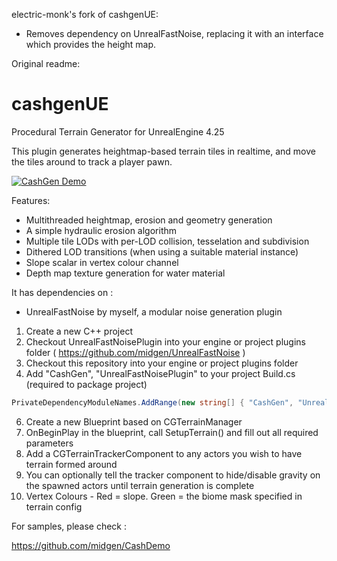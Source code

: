 electric-monk's fork of cashgenUE:
- Removes dependency on UnrealFastNoise, replacing it with an interface which provides the height map.

Original readme:

# cashgenUE
Procedural Terrain Generator for UnrealEngine 4.25

This plugin generates heightmap-based terrain tiles in realtime, and move the tiles around to track a player pawn. 

[![CashGen Demo](http://img.youtube.com/vi/r68mpFKRAbA/0.jpg)](http://www.youtube.com/watch?v=r68mpFKRAbA "Video Title")

Features:

* Multithreaded heightmap, erosion and geometry generation
* A simple hydraulic erosion algorithm
* Multiple tile LODs with per-LOD collision, tesselation and subdivision
* Dithered LOD transitions (when using a suitable material instance)
* Slope scalar in vertex colour channel 
* Depth map texture generation for water material

It has dependencies on :

* UnrealFastNoise by myself, a modular noise generation plugin 

1. Create a new C++ project
2. Checkout UnrealFastNoisePlugin into your engine or project plugins folder ( https://github.com/midgen/UnrealFastNoise )
3. Checkout this repository into your engine or project plugins folder
4. Add "CashGen", "UnrealFastNoisePlugin" to your project Build.cs (required to package project)
```csharp
PrivateDependencyModuleNames.AddRange(new string[] { "CashGen", "UnrealFastNoisePlugin" });
```
6. Create a new Blueprint based on CGTerrainManager
7. OnBeginPlay in the blueprint, call SetupTerrain() and fill out all required parameters
8. Add a CGTerrainTrackerComponent to any actors you wish to have terrain formed around
9. You can optionally tell the tracker component to hide/disable gravity on the spawned actors until terrain generation is complete
10. Vertex Colours - Red = slope. Green = the biome mask specified in terrain config

For samples, please check :

https://github.com/midgen/CashDemo


